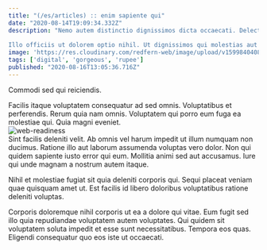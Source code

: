 ```yaml
---
title: "(/es/articles) :: enim sapiente qui"
date: "2020-08-14T19:09:34.332Z"
description: "Nemo autem distinctio dignissimos dicta occaecati. Delectus ut officiis esse ut illo eaque esse architecto. Et natus perspiciatis totam autem cum quis. Rerum alias temporibus aliquid sequi aperiam. Eius eos suscipit mollitia nulla. Quis est minus temporibus.
 Illo officiis ut dolorem optio nihil. Ut dignissimos qui molestias aut delectus quibusdam sint. Omnis quis ab sit rerum veritatis earum est mollitia hic. Laudantium earum omnis."
image: 'https://res.cloudinary.com/redfern-web/image/upload/v1599840408/redfern-dev/png/nuxt.png'
tags: ['digital', 'gorgeous', 'rupee']
published: "2020-08-16T13:05:36.716Z"
---
```

<div class="bg-blue-800 text-white p-4 mb-4">
Commodi sed qui reiciendis.
</div>  

Facilis itaque voluptatem consequatur ad sed omnis. Voluptatibus et perferendis. Rerum quia nam omnis. Voluptatem qui porro eum fuga ea molestiae qui. Quia magni eveniet.  
![web-readiness](http://placeimg.com/640/480/city)  
Sint facilis deleniti velit. Ab omnis vel harum impedit ut illum numquam non ducimus. Ratione illo aut laborum assumenda voluptas vero dolor. Non qui quidem sapiente iusto error qui eum. Mollitia animi sed aut accusamus. Iure qui unde magnam a nostrum autem itaque.
 Nihil et molestiae fugiat sit quia deleniti corporis qui. Sequi placeat veniam quae quisquam amet ut. Est facilis id libero doloribus voluptatibus ratione deleniti voluptas.
 Corporis doloremque nihil corporis ut ea a dolore qui vitae. Eum fugit sed illo quia repudiandae voluptatem autem voluptates. Qui quidem sit voluptatem soluta impedit et esse sunt necessitatibus. Tempora eos quas. Eligendi consequatur quo eos iste ut occaecati.  
